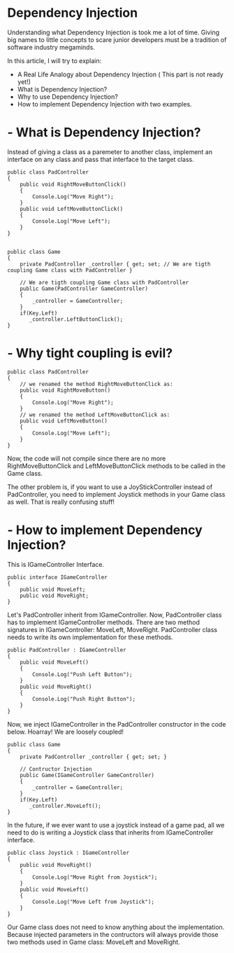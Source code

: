 # Dependency Injection

Understanding what Dependency Injection is took me a lot of time. Giving big names to little concepts to scare junior developers must be a tradition of software industry megaminds. 

In this article, I will try to explain:

- A Real Life Analogy about Dependency Injection ( This part is not ready yet!)
- What is Dependency Injection?
- Why to use Dependency Injection?
- How to implement Dependency Injection with two examples. 

# - What is Dependency Injection?
Instead of giving a class as a paremeter to another class, implement an interface on any class and pass that interface to the target class.

```
public class PadController
{
	public void RightMoveButtonClick()
	{
		Console.Log("Move Right");
	}
	public void LeftMoveButtonClick()
	{
		Console.Log("Move Left");
	}
}


public class Game
{
	private PadController _controller { get; set; // We are tigth coupling Game class with PadController }

	// We are tigth coupling Game class with PadController 
	public Game(PadController GameController)
	{
		_controller = GameController;
	}
	if(Key.Left)
	   _controller.LeftButtonClick();
}

```

# - Why tight coupling is evil?

```
public class PadController
{
    // we renamed the method RightMoveButtonClick as:
	public void RightMoveButton()
	{
		Console.Log("Move Right");
	}
	// we renamed the method LeftMoveButtonClick as:
	public void LeftMoveButton()
	{
		Console.Log("Move Left");
	}
}
```
Now, the code will not compile since there are no more RightMoveButtonClick and LeftMoveButtonClick methods to be called in the Game class. 

The other problem is, if you want to use a JoyStickController instead of PadController, you need to implement Joystick methods in your Game class as well. That is really confusing stuff!

# - How to implement Dependency Injection?

This is IGameController Interface.
```
public interface IGameController
{
	public void MoveLeft;
	public void MoveRight;
}
```

Let's PadController inherit from IGameController. Now, PadController class has to implement IGameController methods. There are two method signatures in IGameController: MoveLeft, MoveRight. PadController class needs to write its own implementation for these methods.
```
public PadController : IGameController
{
	public void MoveLeft()
	{
		Console.Log("Push Left Button");
	}
	public void MoveRight()
	{
		Console.Log("Push Right Button");
	}
}
```
Now, we inject IGameController in the PadController constructor in the code below. Hoarray! We are loosely coupled!
```
public class Game
{
	private PadController _controller { get; set; }

	// Contructor Injection 
	public Game(IGameController GameController)
	{
		_controller = GameController;
	}
	if(Key.Left)
	   _controller.MoveLeft();
}
```
In the future, if we ever want to use a joystick instead of a game pad, all we need to do is writing a Joystick class that inherits from IGameController interface. 
```
public class Joystick : IGameController
{
	public void MoveRight()
	{
		Console.Log("Move Right from Joystick");
	}
	public void MoveLeft()
	{
		Console.Log("Move Left from Joystick");
	}
}
```
Our Game class does not need to know anything about the implementation. Because injected parameters in the contructors will always provide those two methods used in Game class: MoveLeft and MoveRight. 
